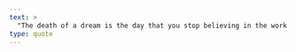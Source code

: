 ```yaml
---
text: >
  "The death of a dream is the day that you stop believing in the work it takes to get there." - Chris Burkmenn
type: quote
---
```

